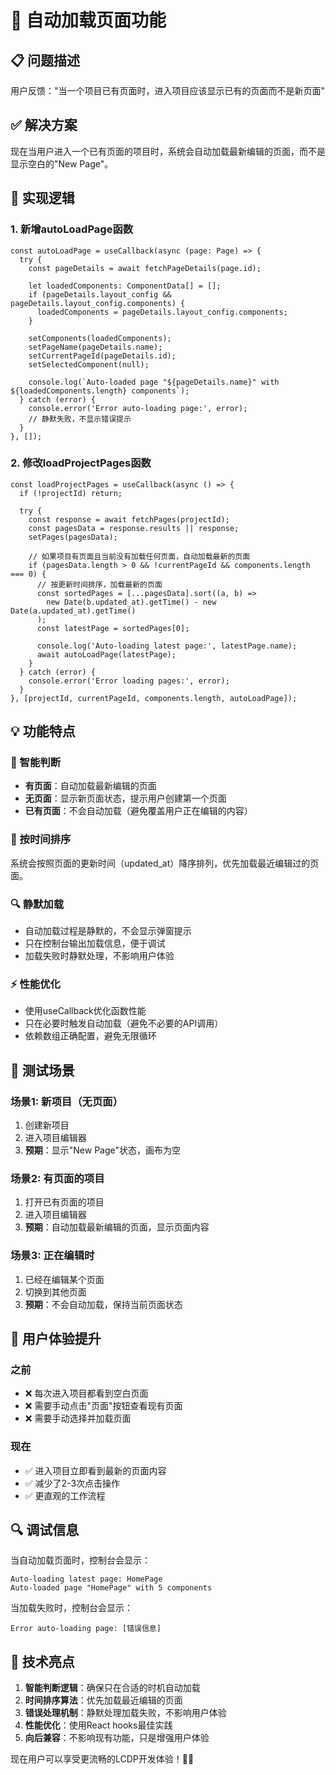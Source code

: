 # 🚀 自动加载页面功能

## 📋 问题描述

用户反馈："当一个项目已有页面时，进入项目应该显示已有的页面而不是新页面"

## ✅ 解决方案

现在当用户进入一个已有页面的项目时，系统会自动加载最新编辑的页面，而不是显示空白的"New Page"。

## 🔧 实现逻辑

### 1. 新增autoLoadPage函数
```tsx
const autoLoadPage = useCallback(async (page: Page) => {
  try {
    const pageDetails = await fetchPageDetails(page.id);
    
    let loadedComponents: ComponentData[] = [];
    if (pageDetails.layout_config && pageDetails.layout_config.components) {
      loadedComponents = pageDetails.layout_config.components;
    }
    
    setComponents(loadedComponents);
    setPageName(pageDetails.name);
    setCurrentPageId(pageDetails.id);
    setSelectedComponent(null);
    
    console.log(`Auto-loaded page "${pageDetails.name}" with ${loadedComponents.length} components`);
  } catch (error) {
    console.error('Error auto-loading page:', error);
    // 静默失败，不显示错误提示
  }
}, []);
```

### 2. 修改loadProjectPages函数
```tsx
const loadProjectPages = useCallback(async () => {
  if (!projectId) return;
  
  try {
    const response = await fetchPages(projectId);
    const pagesData = response.results || response;
    setPages(pagesData);
    
    // 如果项目有页面且当前没有加载任何页面，自动加载最新的页面
    if (pagesData.length > 0 && !currentPageId && components.length === 0) {
      // 按更新时间排序，加载最新的页面
      const sortedPages = [...pagesData].sort((a, b) => 
        new Date(b.updated_at).getTime() - new Date(a.updated_at).getTime()
      );
      const latestPage = sortedPages[0];
      
      console.log('Auto-loading latest page:', latestPage.name);
      await autoLoadPage(latestPage);
    }
  } catch (error) {
    console.error('Error loading pages:', error);
  }
}, [projectId, currentPageId, components.length, autoLoadPage]);
```

## 💡 功能特点

### 🎯 智能判断
- **有页面**：自动加载最新编辑的页面
- **无页面**：显示新页面状态，提示用户创建第一个页面
- **已有页面**：不会自动加载（避免覆盖用户正在编辑的内容）

### 📅 按时间排序
系统会按照页面的更新时间（updated_at）降序排列，优先加载最近编辑过的页面。

### 🔍 静默加载
- 自动加载过程是静默的，不会显示弹窗提示
- 只在控制台输出加载信息，便于调试
- 加载失败时静默处理，不影响用户体验

### ⚡ 性能优化
- 使用useCallback优化函数性能
- 只在必要时触发自动加载（避免不必要的API调用）
- 依赖数组正确配置，避免无限循环

## 🧪 测试场景

### 场景1: 新项目（无页面）
1. 创建新项目
2. 进入项目编辑器
3. **预期**：显示"New Page"状态，画布为空

### 场景2: 有页面的项目
1. 打开已有页面的项目
2. 进入项目编辑器
3. **预期**：自动加载最新编辑的页面，显示页面内容

### 场景3: 正在编辑时
1. 已经在编辑某个页面
2. 切换到其他页面
3. **预期**：不会自动加载，保持当前页面状态

## 🎉 用户体验提升

### 之前
- ❌ 每次进入项目都看到空白页面
- ❌ 需要手动点击"页面"按钮查看现有页面
- ❌ 需要手动选择并加载页面

### 现在
- ✅ 进入项目立即看到最新的页面内容
- ✅ 减少了2-3次点击操作
- ✅ 更直观的工作流程

## 🔍 调试信息

当自动加载页面时，控制台会显示：
```
Auto-loading latest page: HomePage
Auto-loaded page "HomePage" with 5 components
```

当加载失败时，控制台会显示：
```
Error auto-loading page: [错误信息]
```

## 🚀 技术亮点

1. **智能判断逻辑**：确保只在合适的时机自动加载
2. **时间排序算法**：优先加载最近编辑的页面
3. **错误处理机制**：静默处理加载失败，不影响用户体验
4. **性能优化**：使用React hooks最佳实践
5. **向后兼容**：不影响现有功能，只是增强用户体验

现在用户可以享受更流畅的LCDP开发体验！🎨✨ 